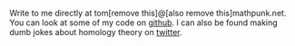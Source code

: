 Write to me directly at tom[remove this]@[also remove this]mathpunk.net. You can look at some of my code on [github](https://github.com/mathpunk). I can also be found making dumb jokes about homology theory on [twitter](https://twitter.com/mathpunk).

